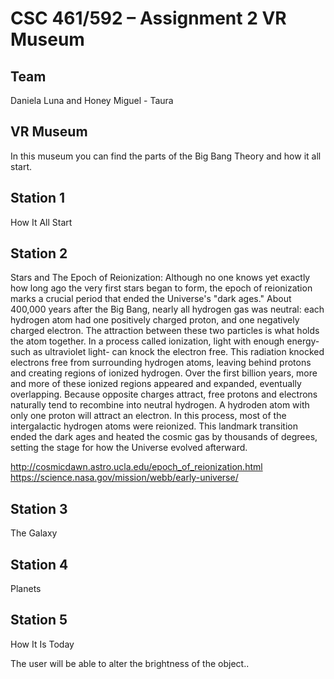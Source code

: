 # CSC 461/592 – Assignment 2 VR Museum
## Team
Daniela Luna and Honey Miguel - Taura
## VR Museum
In this museum you can find the parts of the Big Bang Theory and how it all start.

## Station 1
How It All Start

## Station 2
Stars and The Epoch of Reionization:
Although no one knows yet exactly how long ago the very first stars began to form, the epoch of reionization marks a crucial period that ended the Universe's "dark ages." About 400,000 years after the Big Bang, nearly all hydrogen gas was neutral: each hydrogen atom had one positively charged proton, and one negatively charged electron. The attraction between these two particles is what holds the atom together. In a process called ionization, light with enough energy- such as ultraviolet light- can knock the electron free. This radiation knocked electrons free from surrounding hydrogen atoms, leaving behind protons and creating regions of ionized hydrogen. Over the first billion years, more and more of these ionized regions appeared and expanded, eventually overlapping. Because opposite charges attract, free protons and electrons naturally tend to recombine into neutral hydrogen. A hydroden atom with only one proton will attract an electron. In this process, most of the intergalactic hydrogen atoms were reionized. This landmark transition ended the dark ages and heated the cosmic gas by thousands of degrees, setting the stage for how the Universe evolved afterward. 

http://cosmicdawn.astro.ucla.edu/epoch_of_reionization.html
https://science.nasa.gov/mission/webb/early-universe/

## Station 3
The Galaxy

## Station 4
Planets

## Station 5
How It Is Today




The user will be able to alter the brightness of the object..
